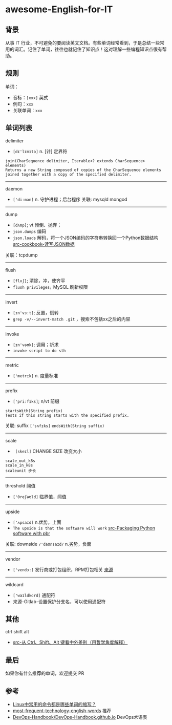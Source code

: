 # awesome-English-for-IT

## 背景

从事 IT 行业，不可避免的要阅读英文文档。有些单词经常看到，于是总结一些常用的词汇。记住了单词，往往也就记住了知识点！这对理解一些编程知识点很有帮助。

## 规则

单词：
- 音标：`[xxx]` 英式
- 例句：`xxx`
- 关联单词：`xxx`

## 单词列表

delimiter
- `[dɪ'lɪmɪtə]` n. [计] 定界符
```
join(CharSequence delimiter, Iterable<? extends CharSequence> elements)
Returns a new String composed of copies of the CharSequence elements joined together with a copy of the specified delimiter.
```

---

daemon
-  `['diːmən]` n. 守护进程；后台程序
关联: mysqld mongod

---

dump 
- `[dʌmp]`; vt 倾倒、抛弃；
- `json.dumps` 编码
- `json.loads` 解码，将一个JSON编码的字符串转换回一个Python数据结构 [src-cookbook-读写JSON数据](https://python3-cookbook.readthedocs.io/zh_CN/latest/c06/p02_read-write_json_data.html)

关联：tcpdump

---

flush 
- `[flʌʃ]`; 清除，冲，使齐平 
- `flush privileges;` MySQL 刷新权限

---

invert 
- `[ɪn'vɜːt]`; 反置，倒转 
- `grep -v/--invert-match .git` ，搜索不包括xx之后的内容

---

invoke 
- `[ɪn'vəʊk]`; 调用；祈求 
- `invoke script to do sth` 

---

metric
- `['metrɪk]` n. 度量标准

---

prefix 
- `['priːfɪks]`; n/vt 前缀

```
startsWith(String prefix)
Tests if this string starts with the specified prefix.
```

关联: suffix  `['sʌfɪks]` `endsWith(String suffix)`

---

scale
- ` [skeɪl]` CHANGE SIZE 改变大小

```
scale_out_k8s 
scale_in_k8s 
scaleunit 步长
```

---

threshold 阈值
- `['θreʃəʊld]` 临界值，阈值


---

upside 
- `['ʌpsaɪd]` n.优势，上面 
- `The upside is that the software will work` [src-Packaging Python software with pbr](https://julien.danjou.info/packaging-python-with-pbr/)

关联: downside  `/'daʊnsaɪd/` n.劣势，负面 

---

vendor 
- `['vendɔː]` 发行商或打包组织，RPM打包相关 [来源](http://hlee.iteye.com/blog/343499)

---

wildcard 
- `['waɪldkɑrd]` 通配符 
- 来源-Gitlab-设置保护分支名，可以使用通配符

## 其他

ctrl shift alt
- [src-从 Ctrl、Shift、Alt 键看中外差别（用哲学角度解释）](https://mp.weixin.qq.com/s?__biz=MzI5MDM4NTYwOA==&mid=2247486712&idx=1&sn=6c1503b9338f082e298df075bd260ae8&chksm=ec21f75fdb567e49a94b3ab0a46df255189c835acb0a8ea6b45bafd23f98026c5b2ce7269403&mpshare=1&scene=1&srcid=#rd)

## 最后

如果你有什么推荐的单词，欢迎提交 PR

## 参考

- [Linux中常用的命令都是哪些单词的缩写？](https://www.zhihu.com/question/49073893)
- [most-frequent-technology-english-words](https://github.com/Wei-Xia/most-frequent-technology-english-words) 推荐
- [DevOps-Handbook/DevOps-Handbook.github.io](https://github.com/DevOps-Handbook/DevOps-Handbook.github.io/blob/master/glossary.md) DevOps术语表
